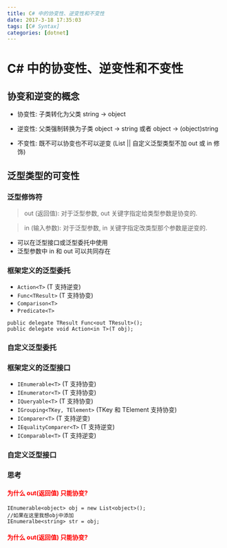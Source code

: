 ```yaml
---
title: C# 中的协变性、逆变性和不变性
date: 2017-3-18 17:35:03
tags: [C# Syntax]
categories: [dotnet]
---
```


# C# 中的协变性、逆变性和不变性

## 协变和逆变的概念&ensp;

* 协变性: 子类转化为父类 string -> object

* 逆变性: 父类强制转换为子类 object -> string 或者 object -> (object)string

* 不变性: 既不可以协变也不可以逆变 (List<T> || 自定义泛型类型不加 out 或 in 修饰)

## 泛型类型的可变性
### 泛型修饰符

> out (返回值): 对于泛型参数, out 关键字指定给类型参数是协变的.

> in (输入参数): 对于泛型参数, in 关键字指定改类型那个参数是逆变的.

* 可以在泛型接口或泛型委托中使用
* 泛型参数中 in 和 out 可以共同存在

<!--more-->

### 框架定义的泛型委托
* `Action<T>` (T 支持逆变)
* `Func<TResult>` (T 支持协变)
* `Comparison<T>`
* `Predicate<T>`
```
public delegate TResult Func<out TResult>();
public delegate void Action<in T>(T obj);
```

### 自定义泛型委托


### 框架定义的泛型接口
* `IEnumerable<T>` (T 支持协变)
* `IEnumerator<T>` (T 支持协变)
* `IQueryable<T>` (T 支持协变)
* `IGrouping<TKey, TElement>` (TKey 和 TElement 支持协变)
* `IComparer<T>` (T 支持逆变)
* `IEqualityComparer<T>` (T 支持逆变)
* `IComparable<T>` (T 支持逆变)

### 自定义泛型接口

### 思考
#### <p style="color:red;"> 为什么 out(返回值) 只能协变? </p>
```
IEnumerable<object> obj = new List<object>();
//如果在这里我想obj中添加
IEnumeralbe<string> str = obj;
```
#### <p style="color:red;"> 为什么 out(返回值) 只能协变? </p>

